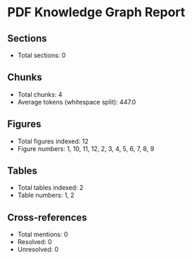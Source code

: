 # PDF Knowledge Graph Report

## Sections
- Total sections: 0

## Chunks
- Total chunks: 4
- Average tokens (whitespace split): 447.0

## Figures
- Total figures indexed: 12
- Figure numbers: 1, 10, 11, 12, 2, 3, 4, 5, 6, 7, 8, 9

## Tables
- Total tables indexed: 2
- Table numbers: 1, 2

## Cross-references
- Total mentions: 0
- Resolved: 0
- Unresolved: 0
